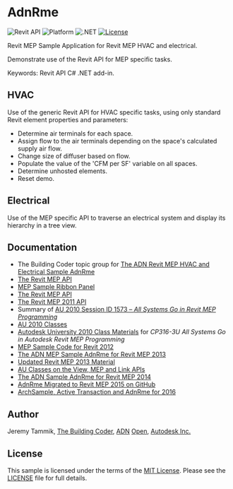 # AdnRme

![Revit API](https://img.shields.io/badge/Revit%20API-2021-blue.svg)
![Platform](https://img.shields.io/badge/platform-Windows-lightgray.svg)
![.NET](https://img.shields.io/badge/.NET-4.8-blue.svg)
[![License](http://img.shields.io/:license-mit-blue.svg)](http://opensource.org/licenses/MIT)

Revit MEP Sample Application for Revit MEP HVAC and electrical.

Demonstrate use of the Revit API for MEP specific tasks.

Keywords: Revit API C# .NET add-in.

## HVAC

Use of the generic Revit API for HVAC specific tasks, using only standard Revit element properties and parameters:

- Determine air terminals for each space.
- Assign flow to the air terminals depending on the space's calculated supply air flow.
- Change size of diffuser based on flow.
- Populate the value of the 'CFM per SF' variable on all spaces.
- Determine unhosted elements.
- Reset demo.

## Electrical

Use of the MEP specific API to traverse an electrical system and display its hierarchy in a tree view.

## Documentation

- The Building Coder topic group for
  [The ADN Revit MEP HVAC and Electrical Sample AdnRme](https://thebuildingcoder.typepad.com/blog/about-the-author.html#5.40)
- [The Revit MEP API](http://thebuildingcoder.typepad.com/blog/2009/06/revit-mep-api.html)
- [MEP Sample Ribbon Panel](http://thebuildingcoder.typepad.com/blog/2009/08/mep-sample-ribbon-panel.html)
- [The Revit MEP API](http://thebuildingcoder.typepad.com/blog/2009/09/the-revit-mep-api.html)
- [The Revit MEP 2011 API](http://thebuildingcoder.typepad.com/blog/2010/05/the-revit-mep-2011-api.html)
- Summary of [AU 2010 Session ID 1573 &ndash; *All Systems Go in Revit MEP Programming*](http://thebuildingcoder.typepad.com/blog/2010/05/voting-open-for-au-2010-sessions.html)
- [AU 2010 Classes](http://thebuildingcoder.typepad.com/blog/2010/09/autodesk-university-2010-classes.html)
- [Autodesk University 2010 Class Materials](https://thebuildingcoder.typepad.com/blog/2010/11/autodesk-university-2010-class-materials.html)
  for *CP316-3U All Systems Go in Autodesk Revit MEP Programming*
- [MEP Sample Code for Revit 2012](https://thebuildingcoder.typepad.com/blog/2011/08/mep-sample-code-for-revit-2012.html)
- [The ADN MEP Sample AdnRme for Revit MEP 2013](http://thebuildingcoder.typepad.com/blog/2012/05/the-adn-mep-sample-adnrme-for-revit-mep-2013.html)
- [Updated Revit MEP 2013 Material](http://thebuildingcoder.typepad.com/blog/2012/08/updated-revit-mep-2013-material.html)
- [AU Classes on the View, MEP and Link APIs](http://thebuildingcoder.typepad.com/blog/2012/11/au-classes-on-the-view-mep-and-link-apis.html)
- [The ADN Sample AdnRme for Revit MEP 2014](http://thebuildingcoder.typepad.com/blog/2013/06/the-adn-sample-adnrme-for-revit-mep-2014.html)
- [AdnRme Migrated to Revit MEP 2015 on GitHub](http://thebuildingcoder.typepad.com/blog/2014/06/adnrme-migrated-to-revit-mep-2015-on-github.html)
- [ArchSample, Active Transaction and AdnRme for 2016](http://thebuildingcoder.typepad.com/blog/2015/06/archsample-active-transaction-and-adnrme-for-revit-mep-2016.html)

## Author

Jeremy Tammik,
[The Building Coder](http://thebuildingcoder.typepad.com),
[ADN](http://www.autodesk.com/adn)
[Open](http://www.autodesk.com/adnopen),
[Autodesk Inc.](http://www.autodesk.com)


## License

This sample is licensed under the terms of the [MIT License](http://opensource.org/licenses/MIT).
Please see the [LICENSE](LICENSE) file for full details.
